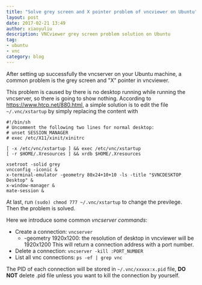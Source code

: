 ```yaml
---
title: "Solve grey screen and X pointer problem of vncviewer on Ubuntu"
layout: post
date: 2017-02-21 13:49
author: xiaoyuliu
description: VNCviewer grey screen problem solution on Ubuntu
tag:
- ubuntu
- vnc
category: blog
---
```


After setting up successfully the vncserver on your Ubuntu machine, a common problem is the grey screen and "X" pointer in vncviewer.

This problem is caused by there is no desktop running while running the vncserver, so there is going to show nothing. According to https://www.htcp.net/880.html, a simple solution is to edit the file `~/.vnc/xstartup` by simply replacing the content with
    
    #!/bin/sh 
    # Uncomment the following two lines for normal desktop:
    # unset SESSION_MANAGER
    # exec /etc/X11/xinit/xinitrc

    [ -x /etc/vnc/xstartup ] && exec /etc/vnc/xstartup
    [ -r $HOME/.Xresources ] && xrdb $HOME/.Xresources

    xsetroot -solid grey 
    vncconfig -iconic &
    x-terminal-emulator -geometry 80x24+10+10 -ls -title "$VNCDESKTOP Desktop" &
    x-window-manager &
    mate-session &

At last, run `(sudo) chmod 777 ~/.vnc/xstartup` to change the previlege. Then the problem is solved.

Here we introduce some common *vncserver commands*:

- Create a connection: `vncserver`
    + -geometry 1920x1200: the resolution of desktop in vncviewer will be 1920x1200
This will return a connection address with a port number.
- Delete a connection: `vncserver -kill :PORT_NUMBER`
- List all vnc connections: `ps -ef | grep vnc`

The PID of each connection will be stored in `~/.vnc/xxxxx:x.pid` file, **DO NOT** delete .pid file unless you want to kill the connection by yourself.









